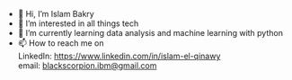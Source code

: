 - 👋 Hi, I’m Islam Bakry
- 👀 I’m interested in all things tech
- 🌱 I’m currently learning data analysis and machine learning with python
- 📫 How to reach me on  
        LinkedIn: https://www.linkedin.com/in/islam-el-qinawy  
        email: blackscorpion.ibm@gmail.com

<!---
ScorpionIbm/ScorpionIbm is a ✨ special ✨ repository because its `README.md` (this file) appears on your GitHub profile.
You can click the Preview link to take a look at your changes.
--->
